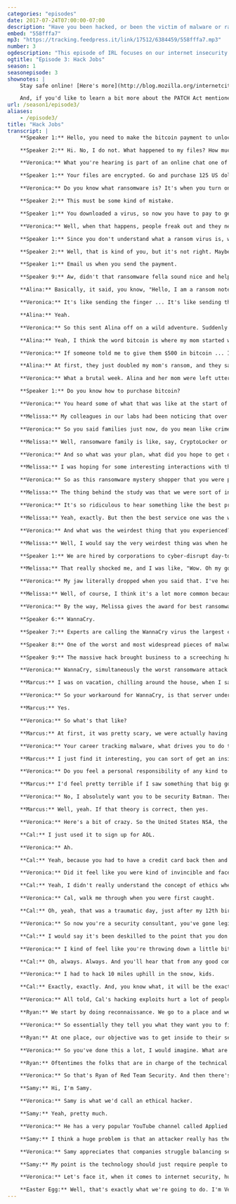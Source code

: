 ```yaml
---
categories: "episodes"
date: 2017-07-24T07:00:00-07:00
description: "Have you been hacked, or been the victim of malware or ransomware? Humans make the internet vibrant, but we're also the weakest link — we're predictable and often easily fooled. This episode of IRL focuses on our internet insecurity. Meet the unsung heroes fighting to keep us safe."
embed: "558fffa7"
mp3: "https://tracking.feedpress.it/link/17512/6384459/558fffa7.mp3"
number: 3
ogdescription: "This episode of IRL focuses on our internet insecurity. Meet the unsung heroes fighting to keep us safe."
ogtitle: "Episode 3: Hack Jobs"
season: 1
seasonepisode: 3
shownotes: |
    Stay safe online! [Here's more](http://blog.mozilla.org/internetcitizen/2017/07/24/irl-episode-3/) on how to not be a ransomware victim.

    And, if you'd like to learn a bit more about the PATCH Act mentioned in our episode, go [here](https://blog.mozilla.org/blog/2017/05/17/improving-internet-security-vulnerability-disclosure/).
url: /season1/episode3/
aliases:
    - /episode3/
title: "Hack Jobs"
transcript: |
    **Speaker 1:** Hello, you need to make the bitcoin payment to unlock your files. Do you know how to purchase bitcoin?

    **Speaker 2:** Hi. No, I do not. What happened to my files? How much do I have to pay?

    **Veronica:** What you're hearing is part of an online chat one of my guests actually had with a ransomware criminal.

    **Speaker 1:** Your files are encrypted. Go and purchase 125 US dollars worth of bitcoin. Send them to the address below and we will send you the decryption password and go on the chat if you need and help you.

    **Veronica:** Do you know what ransomware is? It's when you turn on your computer and an image says something like, "Surprise! Your files are encrypted. Send us money."

    **Speaker 2:** This must be some kind of mistake.

    **Speaker 1:** You downloaded a virus, so now you have to pay to get your files back. The ransom doubles after 24 hours.

    **Veronica:** Well, when that happens, people freak out and they need help. And these crooks, they're more than happy to get you sorted.

    **Speaker 1:** Since you don't understand what a ransom virus is, we will keep it at $125 for today.

    **Speaker 2:** Well, that is kind of you, but it's not right. Maybe you should get into some other business, something where you can feel good about what you do?

    **Speaker 1:** Email us when you send the payment.

    **Speaker 9:** Aw, didn't that ransomware fella sound nice and helpful, if you forget about how he wants to rob and sabotage you. Have you been hacked yet or know someone who has? My friend Matt had his entire digital life stolen and destroyed in less than an hour. They changed all his passwords, took over his accounts, wiped his computers. All of his daughter's photos were gone. He was devastated and angry with himself for being so easy to hack. Today, a look at our internet insecurity and the heroes fighting to keep us safe. I'm Veronica Belmont and this is IRL, an original podcast from Mozilla, because online life is real life. A few years ago, Alina Simone's mom was a victim of ransomware. She popped open her computer and a note popped up on her screen.

    **Alina:** Basically, it said, you know, "Hello, I am a ransom note and I've captured all of your files and they will be deleted if we don't receive $500 in bitcoin within a week, we're gonna delete them all and you can never get them back." They allowed her to open one test file, you know what I mean?

    **Veronica:** It's like sending the finger ... It's like sending the finger in the mail.

    **Alina:** Yeah.

    **Veronica:** So this sent Alina off on a wild adventure. Suddenly she was racing, racing to find a way to buy bitcoin, racing to transfer it to the bad guys, all on the final day of the ransom deadline, down to the very last seconds on a holiday weekend.

    **Alina:** Yeah, I think the word bitcoin is where my mom started weeping.

    **Veronica:** If someone told me to give them $500 in bitcoin ... I'm pretty tech savvy. I think I would still be like, "The what now? How do I do that?"  Okay, but you did finally get the money to them, only it was after the deadline, so what happened then?

    **Alina:** At first, they just doubled my mom's ransom, and they said, "Now you owe us $1,000 if you want your data back." It was also the week of Thanksgiving, and there was a major snowstorm in Massachusetts that week. She explained and just gave them the whole sob story and then an hour later or whatever it was, she had her data back. They just gave it all back.

    **Veronica:** What a brutal week. Alina and her mom were left utterly shaken by the experience, as if the ransomers had actually broken into their homes and held them hostage. Just like in real life, ransomware victims experience feelings of fury, shame, embarrassment and self-loathing for something that happened to them online. I think for me, the weirdest part about this whole ransomware situation is that these hackers have stellar customer service. I mean, it's like five-star Yelp reviews for hackers, and they're incentivized to do that because they want you to have an easy time paying them money for the data that they've already stolen. So I really wanted to know what is that customer journey like? Well, security company F-Secure out in Helsinki wanted to find out, too, so their cybersecurity content editor, Melissa Michael, connected with various ransomware chat rooms to see who offered the most user-friendly, customer-focused help to her ransomware problem.

    **Speaker 1:** Do you know how to purchase bitcoin?

    **Veronica:** You heard some of what that was like at the start of the episode.

    **Melissa:** My colleagues in our labs had been noticing that over the years, ransomware had become a lot more sophisticated. There's things like FAQ pages and some of these families support several languages. There is customer support forms that you can go in and contact the criminals that way and get a response.

    **Veronica:** So you said families just now, do you mean like crime families? Is that how you refer to them?

    **Melissa:** Well, ransomware family is like, say, CryptoLocker or Jigsaw or Cerber or Cerber, I'm not sure how it's actually pronounced, but I'm talking about the general family of the ransomware itself.

    **Veronica:** And so what was your plan, what did you hope to get out of this?

    **Melissa:** I was hoping for some interesting interactions with the guys behind it and just kind of wanting to see how they helped me through the process, and what they would settle for in terms of payment, just kind of how flexible would they be?

    **Veronica:** So as this ransomware mystery shopper that you were pretending to be, what kind of criteria of customer service were you specifically looking for?

    **Melissa:** The thing behind the study was that we were sort of in a tongue-in-cheek way, evaluating the best customer journey, or as we put it also, the least loathsome customer journey. I think we chose the Cerber family for the best product, because they just had the most professional website you could go to and there was like a countdown clock telling you how much time you had until you had to make the payment and there was a really nice, professional support form where you just type in and then the agent would type back to you very quickly and respond very quickly. So that one we awarded for the best product.

    **Veronica:** It's so ridiculous to hear something like the best product from these ransomware families. Like, if you're gonna be ransomwared, hopefully it's gonna be by these guys, because they'll take care of you.

    **Melissa:** Yeah, exactly. But then the best service one was the worst in the product area. It had the worst interface and it was like the photo of a nude woman on the screen, but actually the customer service agent behind it was actually the best, in my opinion.

    **Veronica:** And what was the weirdest thing that you experienced?

    **Melissa:** Well, I would say the very weirdest thing was when he said, "I don't even know how you got this ransomware because we don't target consumers, we target businesses," and he said-

    **Speaker 1:** We are hired by corporations to cyber-disrupt day-to-day business of their competition. Ransom is low because you were affected by a minimal virus, the purpose was just to lock files to delay a corporation's production time to allow our clients to introduce a similar product into the market first. Corporate hacks happen all day, every day. Please try and take care of it soon.

    **Melissa:** That really shocked me, and I was like, "Wow. Oh my goodness, I've never heard of anything like this happening," so that was a big surprise.

    **Veronica:** My jaw literally dropped when you said that. I've heard of stuff like that happening. And how has this adventure made you kind of reconsider what ransomware is and why it's seemingly so much more common these days?

    **Melissa:** Well, of course, I think it's a lot more common because it's very easy. It's easy for the criminals to just let their malware lock people's computers up and then sit back and wait for the payment to come in.

    **Veronica:** By the way, Melissa gives the award for best ransomware customer experience to Jigsaw, so congrats, Jigsaw, you can put that on your hacker resume or whatever. Also, that bitware, the ransomware agent said they were hired by a corporation to sabotage its competitors, pretty crazy if true, but, to date, it's something no one seems to have been able to prove. That might just be misdirection, but we know this: ransomware gangs made off with one billion dollars in ransoms last year.

    **Speaker 6:** WannaCry.

    **Speaker 7:** Experts are calling the WannaCry virus the largest cyberattack in history.

    **Speaker 8:** One of the worst and most widespread pieces of malware they've ever seen.

    **Speaker 9:** The massive hack brought business to a screeching halt for companies all around the world late Friday.

    **Veronica:** WannaCry, simultaneously the worst ransomware attack ever and the one with the best name. In May of this year, this cyberattack paralyzed over 230,000 computers in 150 countries. It raced around the world, encrypting people's data and demanding ransom payments in bitcoin. It hit FedEx computers, took out a French car manufacturer, Spain's largest telecom, and it really hurt the UK's National Health Service. It was all set to blow until someone pulled the plug. That was Marcus Hutchins. He's a 22-year-old self-taught British IT expert. He stumbled across a solution basically by accident. Looking at the code, he noticed the ransomware was trying to connect to a website, but the website wasn't registered, so Marcus bought it. And when he did, he found a kill switch inside the software and he wasn't even at work when this happened.

    **Marcus:** I was on vacation, chilling around the house, when I saw all the reports of infections coming in at the same time. I was immediately aware it was quite a big thing going on.

    **Veronica:** So your workaround for WannaCry, is that server under constant attack now? Is that true?

    **Marcus:** Yes.

    **Veronica:** So what's that like?

    **Marcus:** At first, it was pretty scary, we were actually having to handle the attacks ourselves.

    **Veronica:** Your career tracking malware, what drives you to do that?

    **Marcus:** I just find it interesting, you can sort of get an insight into people's operations and see sort of what they're thinking, all the cool ideas they've had. I just kind of ... I've always been interested in malware, so tracking it was kinda the next step up.

    **Veronica:** Do you feel a personal responsibility of any kind to stop these things?

    **Marcus:** I'd feel pretty terrible if I saw something that big going on and then didn't stop it, so I'm not gonna be some sort of a security Batman who's going around fighting botnets, but if there is an opportunity to stop it, I will do it.

    **Veronica:** No, I absolutely want you to be security Batman. There's a theory out there that WannaCry was North Korean-sponsored, so essentially, you could have stopped a state attack.

    **Marcus:** Well, yeah. If that theory is correct, then yes.

    **Veronica:** Here's a bit of crazy. So the United States NSA, the National Security Agency, they're the ones who say the WannaCry attack links back to North Korea, but the code itself that the virus is based on, that code is linked back to the NSA. So here's what happened. A gang of hackers called The Shadow Brokers leaked copies of NSA exploit tools on the web, and some of that code built WannaCry. And yet all of it, the whole evil henchmen plan, foiled by one young guy at home on vacation. It's a sweet victory for the good guys, but really? That's what's keeping our network secure? Good timing and some lucky guesses? Feels like it's a just a matter of time before people like Marcus won't be there to help. For those of you keeping score at home, malware attacks have continued since WannaCry made headlines. In late June, a virus dubbed NotPetya froze computers in the Ukraine and in a handful of other countries. It crippled pharmaceutical companies, the Kiev subway, banks, an airport, even equipment used to detect radiation in Chernobyl. This malware was also linked to the NSA exploits I mentioned earlier and, unlike WannaCry, it has no kill switch. Experts say it's much better designed. The malware even hit us here at IRL. Even as he was typing the words ransomware into the script, our writer Ken's computer locked up and displayed the ransom note. Ken has a day job, and his parent company in London was under cyberattack. So you'll forgive me if we take this one a little personally. This is IRL, an original podcast from Mozilla, because online life is real life. I'm Veronica Belmont. Hackers. They take our money, they take our files, they break our computers, and they make us feel like we're just one bad virus away from seeing it all come crashing down. Cal Leeming used to be a really bad guy. Well, technically, really bad kid. He started hacking at age eight. Eight! What were you doing at eight years old? I was in my backyard playing Teenage Mutant Ninja Turtles. Cal was the UK's youngest hacker. At age 12, he got caught using stolen credit card numbers from the web to buy stuff from grocery stores. Police kicked down his door, arrested him, and he was charged with computer misuse and fraud. By the time he was 19, he'd been to jail twice. The second time, he got caught stealing thousands of credit card numbers from his victims to buy laptops and cameras that he sold on eBay. Like I said, really bad guy. Now, he's 29 and he remembers how it all started: with one credit card stolen from grandma.

    **Cal:** I just used it to sign up for AOL.

    **Veronica:** Ah.

    **Cal:** Yeah, because you had to have a credit card back then and that after that, I started looking at chat rooms, started just exploring what this thing called the internet was.

    **Veronica:** Did it feel like you were kind of invincible and faceless in this online world versus being in the real world where there's obvious consequences? Was that part of the allure?

    **Cal:** Yeah, I didn't really understand the concept of ethics when I was younger and plus my motivations for getting involved in hacking were twofold. On the one hand, I was deeply curious about how technology worked and how to make it do all these cool, crazy things and building my own computers and all sorts of crazy stuff, and then on the other side, we also were from a very poor background, so I was able to use those talents to get money. Yeah, I just couldn't, at the time, get my head around why everyone was treating it like such a big deal.

    **Veronica:** Cal, walk me through when you were first caught.

    **Cal:** Oh, yeah, that was a traumatic day, just after my 12th birthday. The door got kicked in and then 20 or so black boots came storming in the house and, at the time, there were these boxes everywhere of all these items I'd ordered from the internet. There was printouts all over the place, I mean, it was just a trove of evidence and that was kind of testament to my naivety. The police led me downstairs and my mum, at the time, had tried to protect me. They said, "So why have all these boxes in this house? Whose are they?", and of course they weren't talking to me, they were talking to my mum. And my mum said, no, it was her, it was all her, she had been doing crime on the internet and after about five minutes, I broke down in tears and admitted to the whole thing and said, "No, it wasn't my mum, it was me." I got locked up for ... I think I was in the cell for about 12 hours and then, of course, I came back after being released from the police station along with my mum, 'cause she was arrested as well, and we got back to this very empty house because they had taken everything. It was very bad and that was ... I think was about four days before Christmas, something like that, so it was ... Yeah, that was not the best year for me, or for my family.

    **Veronica:** So now you're a security consultant, you've gone legit. How has hacking changed since you were a kid?

    **Cal:** I would say it's been deskilled to the point that you don't really have to even understand technology. All you have to do to go and start hacking is go onto a forum, start buying these pieces of pre-made crimeware kits and from that you can then go and hack wherever you want, and that is a very different world than what it used to be. It used to be that you had ... You used to have to at least know something. Me and others were very much script kiddies back then, don't get me wrong, we were still script kiddies, but at least we knew something, whereas now-

    **Veronica:** I kind of feel like you're throwing down a little bit. I kinda feel like you're saying, "Back in my day."

    **Cal:** Oh, always. Always. And you'll hear that from any good computer engineer, saying, "No, back in my day, we were real people. We had to work for our money."

    **Veronica:** I had to hack 10 miles uphill in the snow, kids.

    **Cal:** Exactly, exactly. And, you know what, it will be the exact same thing another 10 years, another 20 years from now. I'm scared to almost say it, but I don't see hacking becoming any harder, at least not in the short term. The way that the industry is going, the way that systems are being built, and the way that we're teaching the next generation, we're creating more problems faster than we can solve them on the security aspect, so it's probably going to get worse before it gets better.

    **Veronica:** All told, Cal's hacking exploits hurt a lot of people. 10,000 stolen identities, 12,000 credit cards, and people with low incomes, too. Students, seniors, Cal stole from them all. Cal learned the hard way, but he's one of the good guys now. His cybersecurity company is called Lyons Leeming. So, good people like Cal and Marcus are busy keeping bad people out of our computers, but these next two fellas are doing the opposite. They are trying to either break into our computers or just destroy them altogether. First, there's Ryan Manship. He runs Red Team Security, and he might have one of the most fun jobs anywhere. Companies hire Ryan to try and hack into their networks to test their security. They basically tell him, "I dare you. Do your worst." and the methods Ryan uses to break into companies are surprisingly old school.

    **Ryan:** We start by doing reconnaissance. We go to a place and we just look at ... What are we gonna see? What does it look like? What's the neighborhood look like? Do I have to worry about random people showing up? We take all that information and we bring it home and we start coming up with a plan.

    **Veronica:** So essentially they tell you what they want you to find, and then you go through the steps of trying to break into that, whether it's their network or something they're trying to keep secure.

    **Ryan:** At one place, our objective was to get inside to their server room and actually remove a large piece of equipment, so we had brought this little cart with us, and we talked our way into the server room, had this piece of equipment out and on the cart and then some other manager showed up and decided that we shouldn't be allowed to leave with it until they can talk to somebody else and figure it out. That's one example of we were literally minutes away from just walking out with this piece of equipment, completely under false pretenses.

    **Veronica:** So you've done this a lot, I would imagine. What are some things that you see companies doing wrong over and over again when it comes to security?

    **Ryan:** Oftentimes the folks that are in charge of the technical side, the IT stuff, the networks, the applications, all that, are not the same people that are in charge of the physical security, cameras, whatever, motion sensors, locks on doors, that kind of thing. There seems to be this disconnect between physical security and what you might call cybersecurity and so, as a result, maybe they've got the best firewall solution or whatever, technical solution in the world, but if they don't do a very good job of locking or closing their doors, I might be able to stroll right in, plug into their network and achieve the same thing that someone might be able to do remotely. Likewise, maybe they have the best physical security on the planet, armed guards, towers, lights, like you could imagine, but they're wide open to the internet.

    **Veronica:** So that's Ryan of Red Team Security. And then there's Samy Kamkar.

    **Samy:** Hi, I'm Samy.

    **Veronica:** Samy is what we'd call an ethical hacker.

    **Samy:** Yeah, pretty much.

    **Veronica:** He has a very popular YouTube channel called Applied Hacking. He shows people how to hack things like electronic car keys or break into a locked computer. He does this in the hopes that the people who make the tech learn to adapt, update or rethink their product.

    **Samy:** I think a huge problem is that an attacker really has the easy job, because as an attacker, you only need to find one way in. Someone designing that security around that system has to solve everything, if they want to actually make a foolproof system, so I feel bad for them, especially because if you're building a product that delivers some other component or feature, it's hard to measure what you get out of spending more time on security because up front it just looks like you're losing time and money.

    **Veronica:** Samy appreciates that companies struggle balancing security with the need to deliver a product, but he's not letting them off that easy.

    **Samy:** My point is the technology should just require people to do certain things. So, for example, if you don't like bad passwords, then the technology shouldn't allow bad passwords in the first place. I don't think the user should have the choice in that security. Users are gonna try the easiest thing they can, including me, to accomplish what they want, and if you make the easiest thing secure, then that's awesome. The only people who need to learn are the people building the technology. I think they should be taught to just implement security more effectively.

    **Veronica:** Let's face it, when it comes to internet security, humans are the weakest link. Humans are predictable, we're too nice. We're also pretty friggin' lazy, so we're easily fooled. But we can do better. You know you can do better. You can fight ransomware by keeping your software updated. WannaCry targeted vulnerabilities in Windows 7, so if that's you, it's time to update. Also, keep backups of everything. Use an external drive or use the cloud or be like me, and use both, so if you do get hit, you can tell them where they can stick that ransom demand. So before you buy, invest a little time. Find out if the company making that web gizmo you want thinks about security the same way you do. As always, find more tips and resources on how to secure your internet and your digital things by checking out this episode's show notes at irlpodcast.org. One more thing before I let you go. Remember that vid about how the WannaCry and NotPetya attacks were built from security exploits leaked from the NSA? At the moment, the NSA has no obligation to tell us about vulnerabilities they might discover in software. Not everyone thinks that's cool. So a new bipartisan bill has been introduced in the United States Congress. It's called the Protecting Our Ability to Counter Hacking Act or PATCH Act. The PATCH Act would require federal guidelines on when the NSA and other security agencies have to alert the general public about software vulnerabilities. Mozilla helped craft the bill and if you think it's a good idea, let your Congressperson know that you do. IRL is an original podcast for Mozilla. Next time, ever want to have your online troll eat their own words? Well, that's exactly what we're going to do. I'm Veronica Belmont. See you online until we catch up again, IRL.

    **Easter Egg:** Well, that's exactly what we're going to do. I'm Veronica Belmont.
---
```

